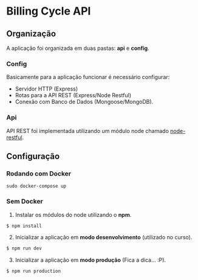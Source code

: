 # Billing Cycle API

## Organização
A aplicação foi organizada em duas pastas: **api** e **config**.

### Config
Basicamente para a aplicação funcionar é necessário configurar:
- Servidor HTTP (Express)
- Rotas para a API REST (Express/Node Restful)
- Conexão com Banco de Dados (Mongoose/MongoDB).

### Api
API REST foi implementada utilizando um módulo node chamado [node-restful](https://github.com/baugarten/node-restful).

## Configuração

### Rodando com Docker

```
sudo docker-compose up
```

### Sem Docker

1. Instalar os módulos do node utilizando o **npm**.
```sh
$ npm install
```

2. Inicializar a aplicação em **modo desenvolvimento** (utilizado no curso).
```sh
$ npm run dev
```

3. Inicializar a aplicação em **modo produção** (Fica a dica... :P).
```sh
$ npm run production
```
